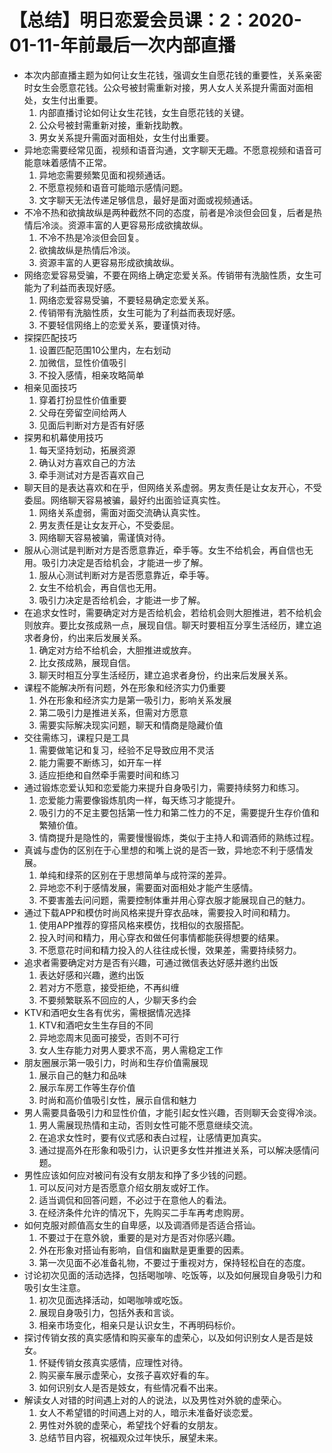 # 【总结】明日恋爱会员课：2：2020-01-11-年前最后一次内部直播

-   本次内部直播主题为如何让女生花钱，强调女生自愿花钱的重要性，关系亲密时女生会愿意花钱。公众号被封需重新对接，男人女人关系提升需面对面相处，女生付出重要。
    1.  内部直播讨论如何让女生花钱，女生自愿花钱的关键。
    2.  公众号被封需重新对接，重新找助教。
    3.  男女关系提升需面对面相处，女生付出重要。
-   异地恋需要经常见面，视频和语音沟通，文字聊天无趣。不愿意视频和语音可能意味着感情不正常。
    1.  异地恋需要频繁见面和视频通话。
    2.  不愿意视频和语音可能暗示感情问题。
    3.  文字聊天无法传递足够信息，最好是面对面或视频通话。
-   不冷不热和欲擒故纵是两种截然不同的态度，前者是冷淡但会回复，后者是热情后冷淡。资源丰富的人更容易形成欲擒故纵。
    1.  不冷不热是冷淡但会回复。
    2.  欲擒故纵是热情后冷淡。
    3.  资源丰富的人更容易形成欲擒故纵。
-   网络恋爱容易受骗，不要在网络上确定恋爱关系。传销带有洗脑性质，女生可能为了利益而表现好感。
    1.  网络恋爱容易受骗，不要轻易确定恋爱关系。
    2.  传销带有洗脑性质，女生可能为了利益而表现好感。
    3.  不要轻信网络上的恋爱关系，要谨慎对待。
-   探探匹配技巧
    1.  设置匹配范围10公里内，左右划动
    2.  加微信，显性价值吸引
    3.  不投入感情，相亲攻略简单
-   相亲见面技巧
    1.  穿着打扮显性价值重要
    2.  父母在旁留空间给两人
    3.  见面后判断对方是否有好感
-   探男和机幕使用技巧
    1.  每天坚持划动，拓展资源
    2.  确认对方喜欢自己的方法
    3.  牵手测试对方是否喜欢自己
-   聊天目的是表达喜欢和在乎，但网络关系虚弱。男友责任是让女友开心，不受委屈。网络聊天容易被骗，最好约出面验证真实性。
    1.  网络关系虚弱，需面对面交流确认真实性。
    2.  男友责任是让女友开心，不受委屈。
    3.  网络聊天容易被骗，需谨慎对待。
-   服从心测试是判断对方是否愿意靠近，牵手等。女生不给机会，再自信也无用。吸引力决定是否给机会，才能进一步了解。
    1.  服从心测试判断对方是否愿意靠近，牵手等。
    2.  女生不给机会，再自信也无用。
    3.  吸引力决定是否给机会，才能进一步了解。
-   在追求女性时，需要确定对方是否给机会，若给机会则大胆推进，若不给机会则放弃。要比女孩成熟一点，展现自信。聊天时要相互分享生活经历，建立追求者身份，约出来后发展关系。
    1.  确定对方给不给机会，大胆推进或放弃。
    2.  比女孩成熟，展现自信。
    3.  聊天时相互分享生活经历，建立追求者身份，约出来后发展关系。
-   课程不能解决所有问题，外在形象和经济实力仍重要
    1.  外在形象和经济实力是第一吸引力，影响关系发展
    2.  第二吸引力是推进关系，但需对方愿意
    3.  需要实际解决现实问题，聊天和情商是隐藏价值
-   交往需练习，课程只是工具
    1.  需要做笔记和复习，经验不足导致应用不灵活
    2.  能力需要不断练习，如开车一样
    3.  适应拒绝和自然牵手需要时间和练习
-   通过锻炼恋爱认知和恋爱能力来提升自身吸引力，需要持续努力和练习。
    1.  恋爱能力需要像锻炼肌肉一样，每天练习才能提升。
    2.  吸引力的不足主要包括第一性力和第二性力的不足，需要提升生存价值和繁殖价值。
    3.  情商提升是隐性的，需要慢慢锻炼，类似于主持人和调酒师的熟练过程。
-   真诚与虚伪的区别在于心里想的和嘴上说的是否一致，异地恋不利于感情发展。
    1.  单纯和绿茶的区别在于思想简单与成符深的差异。
    2.  异地恋不利于感情发展，需要面对面相处才能产生感情。
    3.  不要害羞去问问题，需要控制体重并用心穿衣服才能展现自己的魅力。
-   通过下载APP和模仿时尚风格来提升穿衣品味，需要投入时间和精力。
    1.  使用APP推荐的穿搭风格来模仿，找相似的衣服搭配。
    2.  投入时间和精力，用心穿衣和做任何事情都能获得想要的结果。
    3.  不愿意花时间和精力投入的人往往成长慢，效果差，需要持续努力。
-   追求者需要确定对方是否有兴趣，可通过微信表达好感并邀约出饭
    1.  表达好感和兴趣，邀约出饭
    2.  若对方不愿意，接受拒绝，不再纠缠
    3.  不要频繁联系不回应的人，少聊天多约会
-   KTV和酒吧女生各有优劣，需根据情况选择
    1.  KTV和酒吧女生生存目的不同
    2.  异地恋周末见面可接受，否则不可行
    3.  女人生存能力对男人要求不高，男人需稳定工作
-   朋友圈展示第一吸引力，时尚和生存价值需展现
    1.  展示自己的魅力和品味
    2.  展示车房工作等生存价值
    3.  时尚和高价值吸引女性，展示自信和魅力
-   男人需要具备吸引力和显性价值，才能引起女性兴趣，否则聊天会变得冷淡。
    1.  男人需展现热情和主动，否则女性可能不愿意继续交流。
    2.  在追求女性时，要有仪式感和表白过程，让感情更加真实。
    3.  通过提高外在形象和吸引力，认识更多女性并推进关系，可以解决感情问题。
-   男性应该如何应对被问有没有女朋友和挣了多少钱的问题。
    1.  可以反问对方是否愿意介绍女朋友或好工作。
    2.  适当调侃和回答问题，不必过于在意他人的看法。
    3.  在经济条件允许的情况下，先购买二手车再考虑购房。
-   如何克服对颜值高女生的自卑感，以及调酒师是否适合搭讪。
    1.  不要过于在意外貌，重要的是对方是否对你感兴趣。
    2.  外在形象对搭讪有影响，自信和幽默是更重要的因素。
    3.  第一次见面不必准备礼物，不要过于重视对方，保持轻松自在的态度。
-   讨论初次见面的活动选择，包括喝咖啡、吃饭等，以及如何展现自身吸引力和吸引女生注意。
    1.  初次见面选择活动，如喝咖啡或吃饭。
    2.  展现自身吸引力，包括外表和言谈。
    3.  相亲市场变化，相亲只是认识女生，不再明码标价。
-   探讨传销女孩的真实感情和购买豪车的虚荣心，以及如何识别女人是否是妓女。
    1.  怀疑传销女孩真实感情，应理性对待。
    2.  购买豪车展示虚荣心，女孩子喜欢好看的车。
    3.  如何识别女人是否是妓女，有些情况看不出来。
-   解读女人对错的时间遇上对的人的说法，以及男性对外貌的虚荣心。
    1.  女人不希望错的时间遇上对的人，暗示未准备好谈恋爱。
    2.  男性对外貌的虚荣心，希望找个好看的女朋友。
    3.  总结节目内容，祝福观众过年快乐，展望未来。